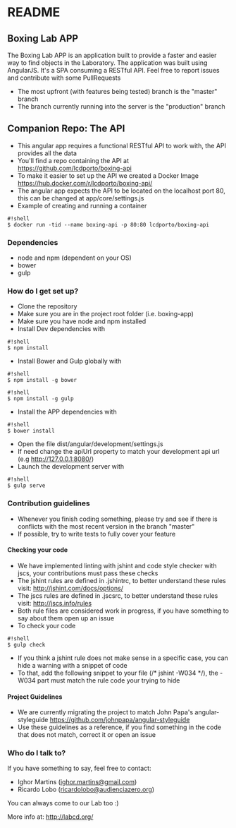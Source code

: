 # README #

## Boxing Lab APP ##

The Boxing Lab APP is an application built to provide a faster and easier way to find objects in the Laboratory.
The application was built using AngularJS. It's a SPA consuming a RESTful API.
Feel free to report issues and contribute with some PullRequests

* The most upfront (with features being tested) branch is the "master" branch
* The branch currently running into the server is the "production" branch

## Companion Repo: The API ##

* This angular app requires a functional RESTful API to work with, the API provides all the data
* You'll find a repo containing the API at https://github.com/lcdporto/boxing-api
* To make it easier to set up the API we created a Docker Image https://hub.docker.com/r/lcdporto/boxing-api/
* The angular app expects the API to be located on the localhost port 80, this can be changed at app/core/settings.js
* Example of creating and running a container

```
#!shell
$ docker run -tid --name boxing-api -p 80:80 lcdporto/boxing-api
```
### Dependencies ###

* node and npm (dependent on your OS)
* bower
* gulp

### How do I get set up? ###

* Clone the repository
* Make sure you are in the project root folder (i.e. boxing-app)
* Make sure you have node and npm installed
* Install Dev dependencies with 

```
#!shell
$ npm install
```

* Install Bower and Gulp globally with

```
#!shell
$ npm install -g bower
```

```
#!shell
$ npm install -g gulp
```

* Install the APP dependencies with

```
#!shell
$ bower install
```

* Open the file dist/angular/development/settings.js
* If need change the apiUrl property to match your development api url (e.g http://127.0.0.1:8080/)
* Launch the development server with

```
#!shell
$ gulp serve
```

### Contribution guidelines ###

* Whenever you finish coding something, please try and see if there is conflicts with the most recent version in the branch "master"
* If possible, try to write tests to fully cover your feature

#### Checking your code ####

* We have implemented linting with jshint and code style checker with jscs, your contributions must pass these checks
* The jshint rules are defined in .jshintrc, to better understand these rules visit: http://jshint.com/docs/options/
* The jscs rules are defined in .jscsrc, to better understand these rules visit: http://jscs.info/rules
* Both rule files are considered work in progress, if you have something to say about them open up an issue
* To check your code

```
#!shell
$ gulp check
```

* If you think a jshint rule does not make sense in a specific case, you can hide a warning with a snippet of code
* To that, add the following snippet to your file (/* jshint -W034 */), the -W034 part must match the rule code your trying to hide

#### Project Guidelines ####

* We are currently migrating the project to match John Papa's angular-styleguide https://github.com/johnpapa/angular-styleguide
* Use these guidelines as a reference, if you find something in the code that does not match, correct it or open an issue

### Who do I talk to? ###

If you have something to say, feel free to contact:

* Ighor Martins (ighor.martins@gmail.com)
* Ricardo Lobo (ricardolobo@audienciazero.org)

You can always come to our Lab too :)

More info at: http://labcd.org/
